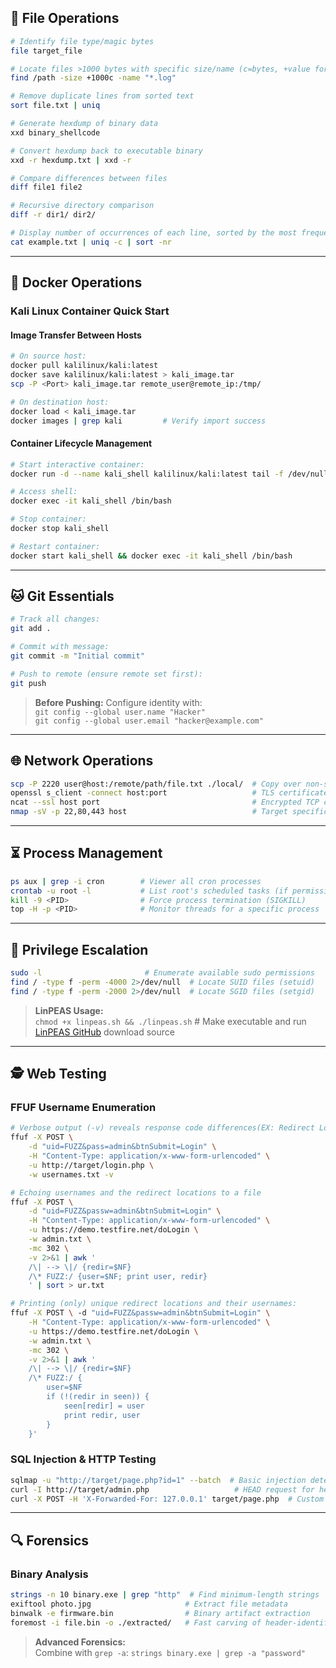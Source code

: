 
## 🔧 File Operations
```bash
# Identify file type/magic bytes
file target_file

# Locate files >1000 bytes with specific size/name (c=bytes, +value for minimum)
find /path -size +1000c -name "*.log"

# Remove duplicate lines from sorted text
sort file.txt | uniq

# Generate hexdump of binary data
xxd binary_shellcode            

# Convert hexdump back to executable binary
xxd -r hexdump.txt | xxd -r

# Compare differences between files
diff file1 file2

# Recursive directory comparison
diff -r dir1/ dir2/

# Display number of occurrences of each line, sorted by the most frequent:
cat example.txt | uniq -c | sort -nr
```

---

## 🐋 Docker Operations

### Kali Linux Container Quick Start

#### Image Transfer Between Hosts
```bash
# On source host:
docker pull kalilinux/kali:latest
docker save kalilinux/kali:latest > kali_image.tar
scp -P <Port> kali_image.tar remote_user@remote_ip:/tmp/

# On destination host:
docker load < kali_image.tar
docker images | grep kali         # Verify import success
```

#### Container Lifecycle Management
```bash
# Start interactive container:
docker run -d --name kali_shell kalilinux/kali:latest tail -f /dev/null

# Access shell:
docker exec -it kali_shell /bin/bash

# Stop container:
docker stop kali_shell

# Restart container:
docker start kali_shell && docker exec -it kali_shell /bin/bash
```

---

## 🐱 Git Essentials
```bash
# Track all changes:
git add .

# Commit with message:
git commit -m "Initial commit"

# Push to remote (ensure remote set first):
git push
```

> **Before Pushing:** Configure identity with:  
> `git config --global user.name "Hacker"`  
> `git config --global user.email "hacker@example.com"`

---

## 🌐 Network Operations
```bash
scp -P 2220 user@host:/remote/path/file.txt ./local/  # Copy over non-standard port
openssl s_client -connect host:port                   # TLS certificate analysis
ncat --ssl host port                                  # Encrypted TCP connections
nmap -sV -p 22,80,443 host                            # Target specific ports for scanning
```

---

## ⏳ Process Management
```bash
ps aux | grep -i cron        # Viewer all cron processes
crontab -u root -l           # List root's scheduled tasks (if permissions allow)
kill -9 <PID>                # Force process termination (SIGKILL)
top -H -p <PID>              # Monitor threads for a specific process
```

---

## 🚀 Privilege Escalation
```bash
sudo -l                       # Enumerate available sudo permissions
find / -type f -perm -4000 2>/dev/null  # Locate SUID files (setuid)
find / -type f -perm -2000 2>/dev/null  # Locate SGID files (setgid)
```

> **LinPEAS Usage:**  
> `chmod +x linpeas.sh && ./linpeas.sh`  # Make executable and run  
> [LinPEAS GitHub](https://github.com/carlospolop/PEASS-ng) download source

---

## 🕵️ Web Testing

### FFUF Username Enumeration
```bash
# Verbose output (-v) reveals response code differences(EX: Redirect Location):
ffuf -X POST \
    -d "uid=FUZZ&pass=admin&btnSubmit=Login" \
    -H "Content-Type: application/x-www-form-urlencoded" \
    -u http://target/login.php \
    -w usernames.txt -v

# Echoing usernames and the redirect locations to a file
ffuf -X POST \
    -d "uid=FUZZ&passw=admin&btnSubmit=Login" \
    -H "Content-Type: application/x-www-form-urlencoded" \
    -u https://demo.testfire.net/doLogin \
    -w admin.txt \
    -mc 302 \
    -v 2>&1 | awk '
    /\| --> \|/ {redir=$NF}
    /\* FUZZ:/ {user=$NF; print user, redir}
    ' | sort > ur.txt

# Printing (only) unique redirect locations and their usernames:
ffuf -X POST \ -d "uid=FUZZ&passw=admin&btnSubmit=Login" \
    -H "Content-Type: application/x-www-form-urlencoded" \
    -u https://demo.testfire.net/doLogin \
    -w admin.txt \
    -mc 302 \
    -v 2>&1 | awk '
    /\| --> \|/ {redir=$NF}
    /\* FUZZ:/ {
        user=$NF
        if (!(redir in seen)) {
            seen[redir] = user
            print redir, user
        }
    }'
```

### SQL Injection & HTTP Testing
```bash
sqlmap -u "http://target/page.php?id=1" --batch  # Basic injection detection
curl -I http://target/admin.php                   # HEAD request for headers
curl -X POST -H 'X-Forwarded-For: 127.0.0.1' target/page.php  # Custom header testing
```

---

## 🔍 Forensics

### Binary Analysis
```bash
strings -n 10 binary.exe | grep "http"  # Find minimum-length strings
exiftool photo.jpg                     # Extract file metadata
binwalk -e firmware.bin                # Binary artifact extraction
foremost -i file.bin -o ./extracted/   # Fast carving of header-identified files
```

> **Advanced Forensics:**  
> Combine with `grep -a`: `strings binary.exe | grep -a "password"`